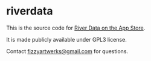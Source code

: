 # riverdata

This is the source code for [River Data on the App Store](https://apps.apple.com/us/app/river-data/id552825440).

It is made publicly available under GPL3 license.

Contact fizzyartwerks@gmail.com for questions.